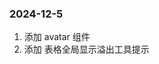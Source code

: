 <!--
 * @Author: Yyy
 * @Date: 2024-12-05 10:26:35
 * @LastEditTime: 2024-12-05 12:34:51
 * @Description: 更新日志
-->

### 2024-12-5

1. 添加 avatar 组件
2. 添加 表格全局显示溢出工具提示
